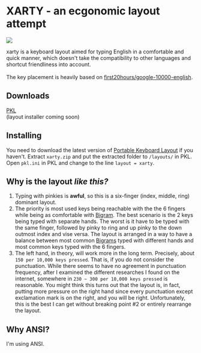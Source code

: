 # XARTY - an ecgonomic layout attempt

![](https://github.com/CarrieForle/really-optimized-english/assets/53133715/ba05772a-2144-490f-b4fa-d3e74eb3f9b2)

xarty is a keyboard layout aimed for typing English in a comfortable and quick manner, which doesn't take the compatibility to other languages and shortcut friendliness into account.<br> 
<br>
The key placement is heavily based on [first20hours/google-10000-english](https://github.com/first20hours/google-10000-english).

## Downloads
[PKL](https://github.com/CarrieForle/really-optimized-english/releases/latest/download/xarty.zip)<br>
(layout installer coming soon)

## Installing
You need to download the latest version of [Portable Keyboard Layout](https://github.com/Portable-Keyboard-Layout/Portable-Keyboard-Layout) if you haven't. Extract `xarty.zip` and put the extracted folder to `/layouts/` in PKL. Open `pkl.ini` in PKL and change to the line `layout = xarty`.

## Why is the layout *like this?*
1. Typing with pinkies is **awful**, so this is a six-finger (index, middle, ring) dominant layout.
2. The priority is most used keys being reachable with the the 6 fingers while being as comfortable with [Bigram](https://en.wikipedia.org/wiki/Bigram). The best scenario is the 2 keys being typed with separate hands. The worst is it have to be typed with the same finger, followed by pinky to ring and up pinky to the down outmost index and vise versa. The layout is arranged in a way to have a balance between most common [Bigrams](https://en.wikipedia.org/wiki/Bigram) typed with different hands and most common keys typed with the 6 fingers.
3. The left hand, in theory, will work more in the long term. Precisely, about `150 per 10,000 keys pressed`. That is, if you do not consider the punctuation. While there seems to have no agreement in punctuation frequency, after I examined the different researches I found on the internet, somewhere in `230 ~ 300 per 10,000 keys pressed` is reasonable. You might think this turns out that the layout is, in fact, putting more pressure on the right hand since every punctuation except exclamation mark is on the right, and you will be right. Unfortunately, this is the best I can get without breaking point \#2 or entirely rearrange the layout.

## Why ANSI?
I'm using ANSI.
